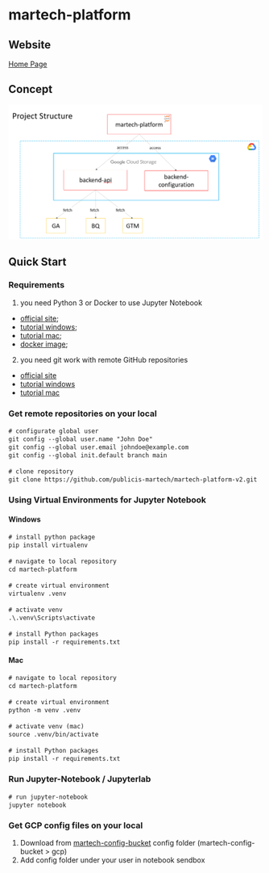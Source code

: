 # martech-platform

## Website
[Home Page](https://storage.googleapis.com/martech-platform/index.html)

## Concept
![Alt text](pix/martech.png)


## Quick Start

### Requirements

1) you need Python 3 or Docker to use Jupyter Notebook
* [official site](https://www.python.org/downloads/);
* [tutorial windows](https://youtu.be/yivyNCtVVDk);
* [tutorial mac](https://www.jcchouinard.com/install-python-on-macos/);
* [docker image](https://hub.docker.com/_/python);

2) you need git work with remote GitHub repositories
* [official site](https://git-scm.com/download/win)
* [tutorial windows](https://www.youtube.com/watch?v=csOnsHnbRPY)
* [tutorial mac](https://www.youtube.com/watch?v=26hzQ6KWhDM)

### Get remote repositories on your local

```
# configurate global user
git config --global user.name "John Doe"
git config --global user.email johndoe@example.com
git config --global init.default branch main

# clone repository
git clone https://github.com/publicis-martech/martech-platform-v2.git
```

### Using Virtual Environments for Jupyter Notebook
#### Windows
```
# install python package 
pip install virtualenv

# navigate to local repository
cd martech-platform

# create virtual environment
virtualenv .venv

# activate venv
.\.venv\Scripts\activate

# install Python packages 
pip install -r requirements.txt
```

#### Mac
```
# navigate to local repository
cd martech-platform 

# create virtual environment
python -m venv .venv

# activate venv (mac)
source .venv/bin/activate

# install Python packages 
pip install -r requirements.txt
```

### Run Jupyter-Notebook / Jupyterlab

```
# run jupyter-notebook
jupyter notebook
```
### Get GCP config files on your local
1. Download from [martech-config-bucket](https://console.cloud.google.com/storage/browser/martech-config-bucket;tab=objects?forceOnBucketsSortingFiltering=true&project=katia-playground) config folder 
(martech-config-bucket > gcp)
2. Add config folder under your user in notebook sendbox


